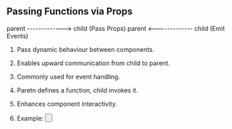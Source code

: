 ## Passing Functions via Props

parent -------------> child (Pass Props)
parent <------------- child (Emit Events)

1. Pass dynamic behaviour between components.

2. Enables upward communication from child to parent.

3. Commonly used for event handling.

4. Paretn defines a function, child invokes it.

5. Enhances component interactivity.

6. Example: 
     <Button on:click={handleClick} />
